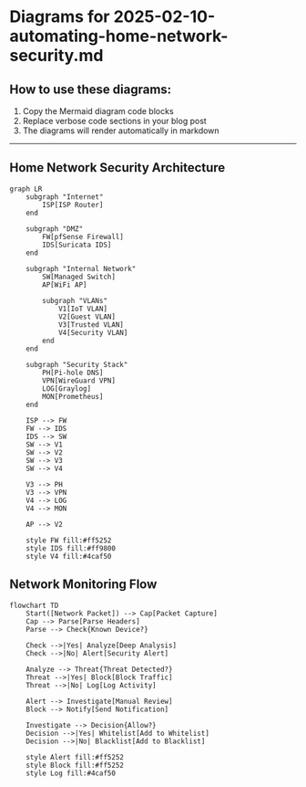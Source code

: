 # Diagrams for 2025-02-10-automating-home-network-security.md

## How to use these diagrams:

1. Copy the Mermaid diagram code blocks
2. Replace verbose code sections in your blog post
3. The diagrams will render automatically in markdown

---


## Home Network Security Architecture

```mermaid
graph LR
    subgraph "Internet"
        ISP[ISP Router]
    end
    
    subgraph "DMZ"
        FW[pfSense Firewall]
        IDS[Suricata IDS]
    end
    
    subgraph "Internal Network"
        SW[Managed Switch]
        AP[WiFi AP]
        
        subgraph "VLANs"
            V1[IoT VLAN]
            V2[Guest VLAN]
            V3[Trusted VLAN]
            V4[Security VLAN]
        end
    end
    
    subgraph "Security Stack"
        PH[Pi-hole DNS]
        VPN[WireGuard VPN]
        LOG[Graylog]
        MON[Prometheus]
    end
    
    ISP --> FW
    FW --> IDS
    IDS --> SW
    SW --> V1
    SW --> V2
    SW --> V3
    SW --> V4
    
    V3 --> PH
    V3 --> VPN
    V4 --> LOG
    V4 --> MON
    
    AP --> V2
    
    style FW fill:#ff5252
    style IDS fill:#ff9800
    style V4 fill:#4caf50
```

## Network Monitoring Flow

```mermaid
flowchart TD
    Start([Network Packet]) --> Cap[Packet Capture]
    Cap --> Parse[Parse Headers]
    Parse --> Check{Known Device?}
    
    Check -->|Yes| Analyze[Deep Analysis]
    Check -->|No| Alert[Security Alert]
    
    Analyze --> Threat{Threat Detected?}
    Threat -->|Yes| Block[Block Traffic]
    Threat -->|No| Log[Log Activity]
    
    Alert --> Investigate[Manual Review]
    Block --> Notify[Send Notification]
    
    Investigate --> Decision{Allow?}
    Decision -->|Yes| Whitelist[Add to Whitelist]
    Decision -->|No| Blacklist[Add to Blacklist]
    
    style Alert fill:#ff5252
    style Block fill:#ff5252
    style Log fill:#4caf50
```
